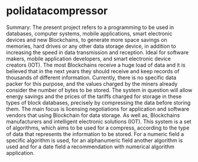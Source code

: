 # polidatacompressor
Summary:
The present project refers to a programming to be used in databases,
computer systems, mobile applications, smart electronic devices and new
Blockchains, to generate more space savings on memories, hard drives or any
other data storage device, in addition to increasing the speed in data
transmission and reception. Ideal for software makers, mobile application
developers, and smart electronic device creators (IOT).
The most Blockchains receive a huge load of data and it is believed that
in the next years they should receive and keep records of thousands of different
information. Currently, there is no specific data packer for this purpose, and the
values charged by the miners already consider the number of bytes to be
stored.
The system in question will allow energy savings and the prices of the
tariffs charged for storage in these types of block databases, precisely by
compressing the data before storing them.
The main focus is licensing negotiations for application and software
vendors that using Blockchain for data storage. As well as, Blockchains
manufacturers and intelligent electronic solutions (IOT).
This system is a set of algorithms, which aims to be used for a compress,
according to the type of data that represents the information to be stored.
For a numeric field a specific algorithm is used, for an alphanumeric field
another algorithm is used and for a date field a recommendation with numerical
algorithm application.
